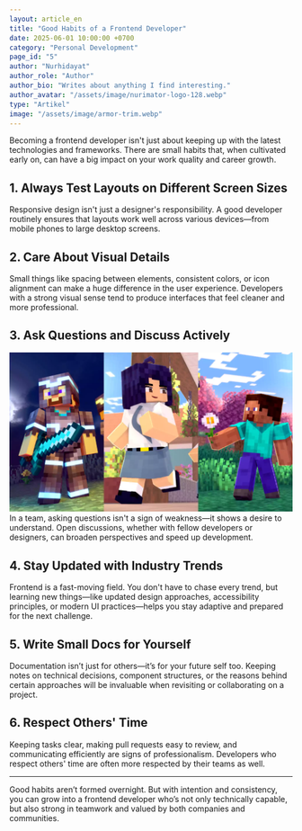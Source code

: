 ```yaml
---
layout: article_en
title: "Good Habits of a Frontend Developer"
date: 2025-06-01 10:00:00 +0700
category: "Personal Development"
page_id: "5"
author: "Nurhidayat"
author_role: "Author"
author_bio: "Writes about anything I find interesting."
author_avatar: "/assets/image/nurimator-logo-128.webp"
type: "Artikel"
image: "/assets/image/armor-trim.webp"
---
```


Becoming a frontend developer isn't just about keeping up with the latest technologies and frameworks. There are small habits that, when cultivated early on, can have a big impact on your work quality and career growth.

## 1. Always Test Layouts on Different Screen Sizes

Responsive design isn't just a designer's responsibility. A good developer routinely ensures that layouts work well across various devices—from mobile phones to large desktop screens.

## 2. Care About Visual Details

Small things like spacing between elements, consistent colors, or icon alignment can make a huge difference in the user experience. Developers with a strong visual sense tend to produce interfaces that feel cleaner and more professional.

## 3. Ask Questions and Discuss Actively

![three variations](/assets/image/triver.webp)  
In a team, asking questions isn't a sign of weakness—it shows a desire to understand. Open discussions, whether with fellow developers or designers, can broaden perspectives and speed up development.

## 4. Stay Updated with Industry Trends

Frontend is a fast-moving field. You don't have to chase every trend, but learning new things—like updated design approaches, accessibility principles, or modern UI practices—helps you stay adaptive and prepared for the next challenge.

## 5. Write Small Docs for Yourself

Documentation isn’t just for others—it’s for your future self too. Keeping notes on technical decisions, component structures, or the reasons behind certain approaches will be invaluable when revisiting or collaborating on a project.

## 6. Respect Others' Time

Keeping tasks clear, making pull requests easy to review, and communicating efficiently are signs of professionalism. Developers who respect others' time are often more respected by their teams as well.

---

Good habits aren’t formed overnight. But with intention and consistency, you can grow into a frontend developer who’s not only technically capable, but also strong in teamwork and valued by both companies and communities.

